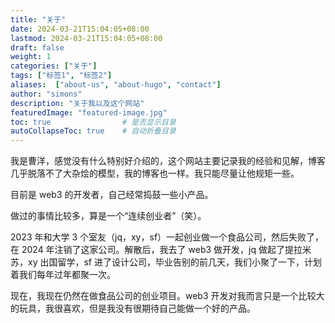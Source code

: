```yaml
---
title: "关于"
date: 2024-03-21T15:04:05+08:00
lastmod: 2024-03-21T15:04:05+08:00
draft: false
weight: 1
categories: ["关于"]
tags: ["标签1", "标签2"]
aliases:  ["about-us", "about-hugo", "contact"]
author: "simons"
description: "关于我以及这个网站"
featuredImage: "featured-image.jpg"
toc: true                # 是否显示目录
autoCollapseToc: true    # 自动折叠目录
---
```


我是曹洋，感觉没有什么特别好介绍的，这个网站主要记录我的经验和见解，博客几乎脱落不了大杂烩的模型，我的博客也一样。我只能尽量让他规矩一些。

目前是 web3 的开发者，自己经常捣鼓一些小产品。

做过的事情比较多，算是一个“连续创业者”（笑）。

2023 年和大学 3 个室友（jq，xy，sf）一起创业做一个食品公司，然后失败了，在 2024 年注销了这家公司。解散后，我去了 web3 做开发，jq 做起了提拉米苏，xy 出国留学，sf 进了设计公司，毕业告别的前几天，我们小聚了一下，计划着我们每年过年都聚一次。

现在，我现在仍然在做食品公司的创业项目。web3 开发对我而言只是一个比较大的玩具，我很喜欢，但是我没有很期待自己能做一个好的产品。
